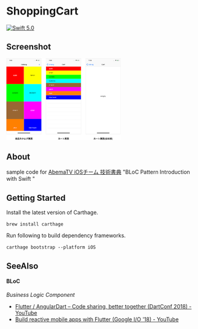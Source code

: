 # ShoppingCart
[![Swift 5.0][swift-image]][swift-url]

## Screenshot
<p align="left">
    <img src="./Resources/Screenshot.png" alt="timetable-bot" width="60%" />
</p>

## About
sample code for [AbemaTV iOSチーム 技術書典](https://techbookfest.org/event/tbf06/circle/38450002) "BLoC Pattern Introduction with Swift "

## Getting Started
Install the latest version of Carthage.

```
brew install carthage
```

Run following to build dependency frameworks.

```
carthage bootstrap --platform iOS
```

## SeeAlso
#### BLoC
*Business Logic Component*
- [Flutter / AngularDart – Code sharing, better together (DartConf 2018) - YouTube](https://www.youtube.com/watch?v=PLHln7wHgPE)
- [Build reactive mobile apps with Flutter (Google I/O '18) - YouTube](https://www.youtube.com/watch?v=RS36gBEp8OI)

[swift-url]: https://swift.org/download/
[swift-image]: https://img.shields.io/badge/swift-5.0-brightgreen.svg?style=flat
